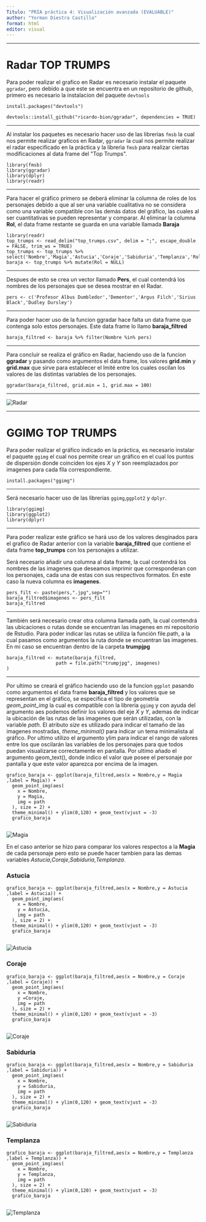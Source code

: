 ```yaml
---
Titulo: "PRIA práctica 4: Visualización avanzada (EVALUABLE)"
author: "Yorman Diestra Castillo"
format: html
editor: visual
---
```


------------------------------------------------------------------------

# Radar TOP TRUMPS

Para poder realizar el grafico en Radar es necesario instalar el paquete `ggradar`, pero debido a que este se encuentra en un repositorio de github, primero es necesario la instalacion del paquete `devtools`

`install.packages("devtools")`

`devtools::install_github("ricardo-bion/ggradar", dependencies = TRUE)`

------------------------------------------------------------------------

Al instalar los paquetes es necesario hacer uso de las librerias `fmsb` la cual nos permite realizar graficos en Radar, `ggradar` la cual nos permite realizar el radar especificado en la práctica y la librerìa `fmsb` para realizar ciertas modificaciones al data frame del "Top Trumps".

```{r, message=FALSE}
library(fmsb)
library(ggradar)
library(dplyr)
library(readr)
```

------------------------------------------------------------------------

Para hacer el gráfico primero se deberá eliminar la columna de roles de los personajes debido a que al ser una variable cualitativa no se considera como una variable compatible con las demás datos del gráfico, las cuales al ser cuantitativas se pueden representar y comparar. Al eliminar la columna **Rol**, el data frame restante se guarda en una variable llamada **Baraja**

```{r}
library(readr)
top_trumps <- read_delim("top_trumps.csv", delim = ";", escape_double = FALSE, trim_ws = TRUE)
top_trumps <- top_trumps %>% select('Nombre','Magia','Astucia','Coraje','Sabiduria','Templanza','Rol')
baraja <- top_trumps %>% mutate(Rol = NULL)
```

------------------------------------------------------------------------

Despues de esto se crea un vector llamado **Pers**, el cual contendrá los nombres de los personajes que se desea mostrar en el Radar.

```{r}
pers <- c('Profesor Albus Dumbledor','Dementor','Argus Filch','Sirius Black','Dudley Dursley')
```

------------------------------------------------------------------------

Para poder hacer uso de la funcion ggradar hace falta un data frame que contenga solo estos personajes. Este data frame lo llamo **baraja_filtred**

```{r}
baraja_filtred <- baraja %>% filter(Nombre %in% pers)
```

------------------------------------------------------------------------

Para concluir se realiza el gráfico en Radar, haciendo uso de la funcion **ggradar** y pasando como argumentos el data frame, los valores **grid.min** y **grid.max** que sirve para establecer el lmité entre los cuales oscilan los valores de las distintas variables de los personajes.

```{r}
ggradar(baraja_filtred, grid.min = 1, grid.max = 100)
```

------------------------------------------------------------------------

![Radar](https://github.com/Yorman76/Proyecto/assets/150928664/967e636f-d039-4ddd-a99f-7d92f53e83dd)

------------------------------------------------------------------------

# GGIMG TOP TRUMPS

Para poder realizar el gráfico indicado en la práctica, es necesario instalar el paquete `ggimg` el cual nos permite crear un gráfico en el cual los puntos de dispersión donde coinciden los ejes *X* y *Y* son reemplazados por imagenes para cada fila correspondiente.

`install.packages("ggimg")`

------------------------------------------------------------------------

Será necesario hacer uso de las librerias `ggimg`,`ggplot2` y `dplyr`.

```{r}
library(ggimg)
library(ggplot2)
library(dplyr)
```

------------------------------------------------------------------------

Para poder realizar este gráfico se hará uso de los valores desginados para el grafico de Radar anterior con la variable **baraja_filtred** que contiene el data frame **top_trumps** con los personajes a utilizar.

Será necesario añadir una columna al data frame, la cual contendrá los nombres de las imagenes que deseamos imprimir que corresponderan con los personajes, cada una de estas con sus respectivos formatos. En este caso la nueva columna es **imagenes**.

```{r}
pers_filt <- paste(pers,".jpg",sep="")
baraja_filtred$imagenes <- pers_filt
baraja_filtred
```

------------------------------------------------------------------------

También será necesario crear otra columna llamada path, la cual contendrá las ubicaciones o rutas donde se encuentran las imagenes en mi repositorio de Rstudio. Para poder indicar las rutas se utiliza la función file.path, a la cual pasamos como argumentos la ruta donde se encuentran las imagenes. En mi caso se encuentran dentro de la carpeta **trumpjpg**

```{r}
baraja_filtred <- mutate(baraja_filtred,
                  path = file.path("trumpjpg", imagenes)
)
```

------------------------------------------------------------------------

Por ultimo se creará el gráfico haciendo uso de la funcion `ggplot` pasando como argumentos el data frame **baraja_filtred** y los valores que se representan en el gráfico, se especifica el tipo de geometría *geom_point_img* la cual es compatible con la libreria `ggimg` y con ayuda del argumento aes podemos definir los valores del eje *X* y *Y*, ademas de indicar la ubicación de las rutas de las imagenes que serán utilizadas, con la variable *path*. El atributo *size* es utilizado para indicar el tamaño de las imagenes mostradas, *theme_minimal()* para indicar un tema minimalista al gráfico. Por ultimo utilizo el argumento ylim para indicar el rango de valores entre los que oscilarán las variables de los personajes para que todos puedan visualizarse correctamente en pantalla. Por ultimo añado el argumento geom_text(), donde indico el valor que posee el personaje por pantalla y que este valor aparezca por encima de la imagen.

```{r}
grafico_baraja <- ggplot(baraja_filtred,aes(x = Nombre,y = Magia ,label = Magia)) +
  geom_point_img(aes(
    x = Nombre,
    y = Magia,
    img = path
  ), size = 2) +
  theme_minimal() + ylim(0,120) + geom_text(vjust = -3)
  grafico_baraja
  
```
![Magia](https://github.com/Yorman76/Proyecto/assets/150928664/9051035b-bd15-4694-b50b-eee8fa406929)

En el caso anterior se hizo para comparar los valores respectos a la **Magia** de cada personaje pero esto se puede hacer tambien para las demas variables *Astucia*,*Coraje*,*Sabiduria*,*Templanza*.

### Astucia

```{r}
grafico_baraja <- ggplot(baraja_filtred,aes(x = Nombre,y = Astucia ,label = Astucia)) +
  geom_point_img(aes(
    x = Nombre,
    y = Astucia,
    img = path
  ), size = 2) +
  theme_minimal() + ylim(0,120) + geom_text(vjust = -3)
  grafico_baraja
  
```
![Astucia](https://github.com/Yorman76/Proyecto/assets/150928664/aeacbc2c-bb49-4efb-9213-b2d161d9ad7c)

### Coraje

```{r}
grafico_baraja <- ggplot(baraja_filtred,aes(x = Nombre,y = Coraje ,label = Coraje)) +
  geom_point_img(aes(
    x = Nombre,
    y =Coraje,
    img = path
  ), size = 2) +
  theme_minimal() + ylim(0,120) + geom_text(vjust = -3)
  grafico_baraja
  
```
![Coraje](https://github.com/Yorman76/Proyecto/assets/150928664/26262233-0489-4ce6-8ed3-1e6c3855c72a)

### Sabiduria

```{r}
grafico_baraja <- ggplot(baraja_filtred,aes(x = Nombre,y = Sabiduria ,label = Sabiduria)) +
  geom_point_img(aes(
    x = Nombre,
    y = Sabiduria,
    img = path
  ), size = 2) +
  theme_minimal() + ylim(0,120) + geom_text(vjust = -3)
  grafico_baraja
  
```
![Sabiduria](https://github.com/Yorman76/Proyecto/assets/150928664/e0e0aa36-4f6d-46f1-9567-7644a6bb373b)

### Templanza

```{r}
grafico_baraja <- ggplot(baraja_filtred,aes(x = Nombre,y = Templanza ,label = Templanza)) +
  geom_point_img(aes(
    x = Nombre,
    y = Templanza,
    img = path
  ), size = 2) +
  theme_minimal() + ylim(0,120) + geom_text(vjust = -3)
  grafico_baraja
  
```
![Templanza](https://github.com/Yorman76/Proyecto/assets/150928664/ece14a83-ff65-4773-b521-78b144867a06)


